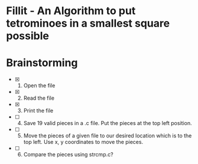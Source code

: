 # Fillit - An Algorithm to put tetrominoes in a smallest square possible

# Brainstorming
- [X] 1. Open the file
- [X] 2. Read the file
- [X] 3. Print the file
- [ ] 4. Save 19 valid pieces in a .c file. Put the pieces at the top left position.
- [ ] 5. Move the pieces of a given file to our desired location which is to the top left. Use x, y coordinates to move the pieces.
- [ ] 6. Compare the pieces using strcmp.c?
